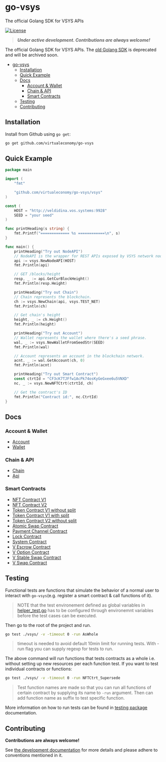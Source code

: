 # go-vsys
The official Golang SDK for VSYS APIs

[![License](https://img.shields.io/badge/License-BSD_4--Clause-green.svg)](./LICENSE)

> ***Under active development. Contributions are always welcome!***

The official Golang SDK for VSYS APIs. The [old Golang SDK](https://github.com/virtualeconomy/go-v-sdk) is deprecated and will be archived soon.

- [go-vsys](#go-vsys)
	- [Installation](#installation)
	- [Quick Example](#quick-example)
	- [Docs](#docs)
		- [Account & Wallet](#account--wallet)
		- [Chain & API](#chain--api)
		- [Smart Contracts](#smart-contracts)
	- [Testing](#testing)
	- [Contributing](#contributing)

## Installation

Install from Github using `go get`:

```bash
go get github.com/virtualeconomy/go-vsys
```

## Quick Example

```go
package main

import (
	"fmt"

	"github.com/virtualeconomy/go-vsys/vsys"
)

const (
	HOST = "http://veldidina.vos.systems:9928"
	SEED = "your seed"
)

func printHeading(s string) {
	fmt.Printf("============= %s ============\n", s)
}

func main() {
	printHeading("Try out NodeAPI")
	// NodeAPI is the wrapper for REST APIs exposed by VSYS network nodes.
	api := vsys.NewNodeAPI(HOST)
	fmt.Println(api)

	// GET /blocks/height
	resp, _ := api.GetCurBlockHeight()
	fmt.Println(resp.Height)

	printHeading("Try out Chain")
	// Chain represents the blockchain.
	ch := vsys.NewChain(api, vsys.TEST_NET)
	fmt.Println(ch)

	// Get chain's height
	height, _ := ch.Height()
	fmt.Println(height)

	printHeading("Try out Account")
	// Wallet represents the wallet where there's a seed phrase.
	wal, _ := vsys.NewWalletFromSeedStr(SEED)
	fmt.Println(wal)

	// Account represents an account in the blockchain network.
	acnt, _ := wal.GetAccount(ch, 0)
	fmt.Println(acnt)

	printHeading("Try out Smart Contract")
	const ctrtId = "CF3cK7TJFfw1AcPk74osKyGeGxee6u5VNXD"
	nc, _ := vsys.NewNFTCtrt(ctrtId, ch)

	// Get the contract's ID
	fmt.Println("Contract id:", nc.CtrtId)
}
```

## Docs
### Account & Wallet
- [Account](./doc/account.md)
- [Wallet](./doc/wallet.md)
### Chain & API
- [Chain](./doc/chain.md)
- [Api](./doc/api.md)

### Smart Contracts
- [NFT Contract V1](./doc/smart_contract/nft_ctrt.md)
- [NFT Contract V2](./doc/smart_contract/nft_ctrt_v2.md)
- [Token Contract V1 without split](./doc/smart_contract/tok_ctrt_no_split.md)
- [Token Contract V1 with split](./doc/smart_contract/tok_ctrt_split.md)
- [Token Contract V2 without split](./doc/smart_contract/tok_ctrt_no_split_v2.md)
- [Atomic Swap Contract](./doc/smart_contract/atomic_swap_ctrt.md)
- [Payment Channel Contract](./doc/smart_contract/pay_chan_ctrt.md)
- [Lock Contract](./doc/smart_contract/lock_ctrt.md)
- [System Contract](./doc/smart_contract/sys_ctrt.md)
- [V Escrow Contract](./doc/smart_contract/v_escrow_ctrt.md)
- [V Option Contract](./doc/smart_contract/v_option_ctrt.md)
- [V Stable Swap Contract](./doc/smart_contract/v_stable_swap_ctrt.md)
- [V Swap Contract](./doc/smart_contract/v_swap_ctrt.md)

## Testing

Functional tests are functions that simulate the behavior of a normal user to interact with `go-vsys`(e.g. register a smart contract & call functions of it).

> NOTE that the test environement defined as global variables in [helper_test.go](./vsys/helper_test.go) has to be configured through environemnt variables before the test cases can be executed.

Then go to the root of the project and run.
```bash
go test ./vsys/ -v -timeout 0 -run AsWhole
```
> timeout is needed to avoid default 10min limit for running tests. With -run flag you can supply regexp for tests to run.

The above command will run functions that tests contracts as a whole i.e. without setting up new resources per each function test. If you want to test individual contracts or functions:
```bash
go test ./vsys/ -v -timeout 0 -run NFTCtrt_Supersede
```
> Test function names are made so that you can run all functions of certain contract by supplying its name to `-run` argument. Then can add function name as suffix to test specific function.

More information on how to run tests can be found in [testing package](https://pkg.go.dev/testing) documentation.

## Contributing

**Contributions are always welcome!**

See [the development documentation](./doc/dev.md) for more details and please adhere to conventions mentioned in it.
